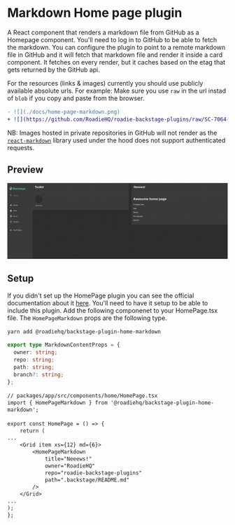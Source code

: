 # Markdown Home page plugin

A React component that renders a markdown file from GitHub as a Homepage component. You'll need to log in to GitHub to be able to fetch the markdown.
You can configure the plugin to point to a remote markdown file in GitHub and it will fetch that markdown file and render it inside a card component.
It fetches on every render, but it caches based on the etag that gets returned by the GitHub api.

For the resources (links & images) currently you should use publicly available absolute urls. For example:
Make sure you use `raw` in the url instad of `blob` if you copy and paste from the browser.

```diff
- ![](./docs/home-page-markdown.png)
+ ![](https://github.com/RoadieHQ/roadie-backstage-plugins/raw/SC-7064-add-markdown-home-plugin/plugins/home/backstage-plugin-home-markdown/docs/home-page-markdown.png)
```

NB: Images hosted in private repositories in GitHub will not render as the [`react-markdown`](https://github.com/remarkjs/react-markdown) library used under the hood does not support authenticated requests.

## Preview

![](./docs/home-page-markdown.png)

## Setup

If you didn't set up the HomePage plugin you can see the official documentation about it [here](https://github.com/backstage/backstage/tree/master/plugins/home). You'll need to have it setup to be able to include this plugin.
Add the following componenet to your HomePage.tsx file. The `HomePageMarkdown` props are the following type.

```bash
yarn add @roadiehq/backstage-plugin-home-markdown
```

```ts
export type MarkdownContentProps = {
  owner: string;
  repo: string;
  path: string;
  branch?: string;
};
```

```tsx
// packages/app/src/components/home/HomePage.tsx
import { HomePageMarkdown } from '@roadiehq/backstage-plugin-home-markdown';

export const HomePage = () => {
    return (
...
    <Grid item xs={12} md={6}>
        <HomePageMarkdown
            title="Neeews!"
            owner="RoadieHQ"
            repo="roadie-backstage-plugins"
            path=".backstage/README.md"
        />
    </Grid>
...
);
};
```
